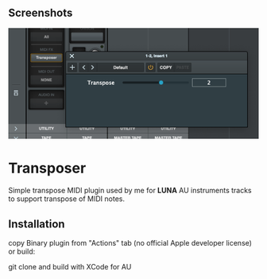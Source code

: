 
## Screenshots

![App Screenshot](https://github.com/ibeiser/Transposer/blob/66fc8499d3b28c2f6650d47e2d539a4a2680c197/assets/images/Screenshot%202023-12-28%20at%2011.30.41.png)


# Transposer


Simple transpose MIDI plugin used by me for **LUNA** AU instruments tracks
to support transpose of MIDI notes.


## Installation
copy Binary plugin from "Actions" tab
(no official Apple developer license)
or build:

git clone and build with XCode for AU


    
